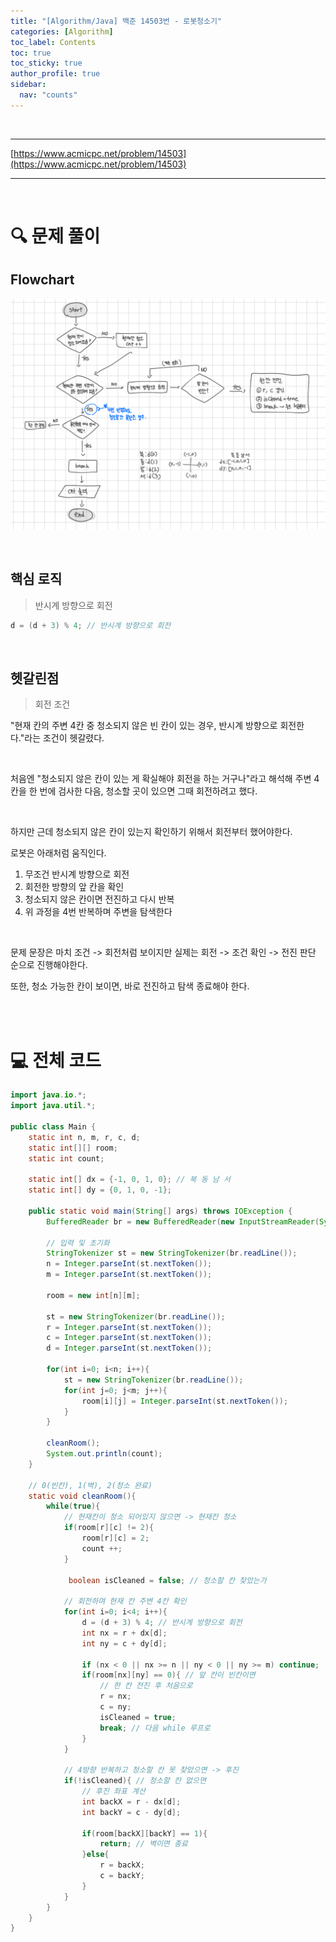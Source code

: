 ```yaml
---
title: "[Algorithm/Java] 백준 14503번 - 로봇청소기"
categories: [Algorithm]
toc_label: Contents
toc: true
toc_sticky: true
author_profile: true
sidebar:
  nav: "counts"
---
```


<br>

---

[https://www.acmicpc.net/problem/14503](https://www.acmicpc.net/problem/14503)

---

<br>

# 🔍 문제 풀이

## Flowchart

![15683](../../../assets/images/2025/15683.png)

<br>

## 핵심 로직

> 반시계 방향으로 회전

```java
d = (d + 3) % 4; // 반시계 방향으로 회전
```

<br>

## 헷갈린점

> 회전 조건

"현재 칸의 주변 4칸 중 청소되지 않은 빈 칸이 있는 경우, 반시계 방향으로 회전한다."라는 조건이 헷갈렸다.

<br>

처음엔 "청소되지 않은 칸이 있는 게 확실해야 회전을 하는 거구나"라고 해석해
주변 4칸을 한 번에 검사한 다음, 청소할 곳이 있으면 그때 회전하려고 했다.

<br>

하지만 근데 청소되지 않은 칸이 있는지 확인하기 위해서 회전부터 했어야한다.<br>

로봇은 아래처럼 움직인다.

1. 무조건 반시계 방향으로 회전
2. 회전한 방향의 앞 칸을 확인
3. 청소되지 않은 칸이면 전진하고 다시 반복
4. 위 과정을 4번 반복하며 주변을 탐색한다

<br>

문제 문장은 마치 조건 -> 회전처럼 보이지만
실제는 회전 -> 조건 확인 -> 전진 판단 순으로 진행해야한다.

또한, 청소 가능한 칸이 보이면, 바로 전진하고 탐색 종료해야 한다.

<br><br>

# 💻 전체 코드

```java
import java.io.*;
import java.util.*;

public class Main {
    static int n, m, r, c, d;
    static int[][] room;
    static int count;

    static int[] dx = {-1, 0, 1, 0}; // 북 동 남 서
    static int[] dy = {0, 1, 0, -1};

    public static void main(String[] args) throws IOException {
        BufferedReader br = new BufferedReader(new InputStreamReader(System.in));

        // 입력 및 초기화
        StringTokenizer st = new StringTokenizer(br.readLine());
        n = Integer.parseInt(st.nextToken());
        m = Integer.parseInt(st.nextToken());

        room = new int[n][m];

        st = new StringTokenizer(br.readLine());
        r = Integer.parseInt(st.nextToken());
        c = Integer.parseInt(st.nextToken());
        d = Integer.parseInt(st.nextToken());

        for(int i=0; i<n; i++){
            st = new StringTokenizer(br.readLine());
            for(int j=0; j<m; j++){
                room[i][j] = Integer.parseInt(st.nextToken());
            }
        }

        cleanRoom();
        System.out.println(count);
    }

    // 0(빈칸), 1(벽), 2(청소 완료)
    static void cleanRoom(){
        while(true){
            // 현재칸이 청소 되어있지 않으면 -> 현재칸 청소
            if(room[r][c] != 2){
                room[r][c] = 2;
                count ++;
            }

             boolean isCleaned = false; // 청소할 칸 찾았는가

            // 회전하며 현재 칸 주변 4칸 확인
            for(int i=0; i<4; i++){
                d = (d + 3) % 4; // 반시계 방향으로 회전
                int nx = r + dx[d];
                int ny = c + dy[d];

                if (nx < 0 || nx >= n || ny < 0 || ny >= m) continue;
                if(room[nx][ny] == 0){ // 앞 칸이 빈칸이면
                    // 한 칸 전진 후 처음으로
                    r = nx;
                    c = ny;
                    isCleaned = true;
                    break; // 다음 while 루프로
                }
            }

            // 4방향 반복하고 청소할 칸 못 찾았으면 -> 후진
            if(!isCleaned){ // 청소할 칸 없으면
                // 후진 좌표 계산
                int backX = r - dx[d];
                int backY = c - dy[d];

                if(room[backX][backY] == 1){
                    return; // 벽이면 종료
                }else{
                    r = backX;
                    c = backY;
                }
            }
        }
    }
}
```

<br>
